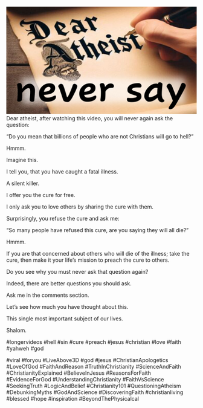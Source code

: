 ![Video cover image](./cover-2.jpg "cover photo")
Dear atheist, after watching this video, you will never again ask the question:

“Do you mean that billions of people who are not Christians will go to hell?”

Hmmm.

Imagine this.

I tell you, that you have caught a fatal illness. 

A silent killer.

I offer you the cure for free.

I only ask you to love others by sharing the cure with them.

Surprisingly, you refuse the cure and ask me:

“So many people have refused this cure, are you saying they will all die?”

Hmmm.

If you are that concerned about others who will die of the illness; take the cure, then make it your life’s mission to preach the cure to others.

Do you see why you must never ask that question again?

Indeed, there are better questions you should ask.

Ask me in the comments section.

Let’s see how much you have thought about this.

This single most important subject of our lives.

Shalom.


#longervideos #hell #sin #cure #preach #jesus #christian #love #faith #yahweh #god 

#viral #foryou #LiveAbove3D #god #jesus #ChristianApologetics #LoveOfGod #FaithAndReason #TruthInChristianity #ScienceAndFaith #ChristianityExplained #BelieveInJesus #ReasonsForFaith #EvidenceForGod #UnderstandingChristianity #FaithVsScience #SeekingTruth #LogicAndBelief #Christianity101 #QuestioningAtheism #DebunkingMyths #GodAndScience #DiscoveringFaith #christianliving #blessed #hope #inspiration #BeyondThePhysicalcal